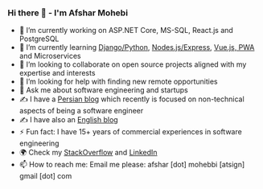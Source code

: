 ### Hi there 👋 - I'm Afshar Mohebi

- 🔭 I’m currently working on ASP.NET Core, MS-SQL, React.js and PostgreSQL
- 🌱 I’m currently learning [Django/Python](https://github.com/afsharm/wps), [Nodes.js/Express](https://github.com/afsharm/byprop), [Vue.js, PWA](https://github.com/afsharm/loud-bird) and Microservices
- 👯 I’m looking to collaborate on open source projects aligned with my expertise and interests
- 🤔 I’m looking for help with finding new remote opportunities
- 💬 Ask me about software engineering and startups
- ✍️ I have a [Persian blog](http://blog.afsharm.ir/) which recently is focused on non-technical aspects of being a software engineer
- ✍️ I have also an [English blog](https://dev.to/afsharm/)
- ⚡ Fun fact: I have 15+ years of commercial experiences in software engineering
- 🌍 Check my [StackOverflow](https://stackoverflow.com/users/167670/afshar-mohebi) and [LinkedIn](https://www.linkedin.com/in/afsharm/)
- 📫 How to reach me: Email me please: afshar [dot] mohebbi [atsign] gmail [dot] com
